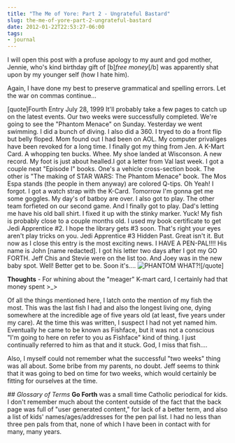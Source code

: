 ```yaml
---
title: "The Me of Yore: Part 2 - Ungrateful Bastard"
slug: the-me-of-yore-part-2-ungrateful-bastard
date: 2012-01-22T22:53:27-06:00
tags:
- journal
---
```

I will open this post with a profuse apology to my aunt and god mother, Jennie, who's kind birthday gift of [b]_free money_[/b] was apparently shat upon by my younger self (how I hate him).

Again, I have done my best to preserve grammatical and spelling errors. Let the war on commas continue...

[quote]Fourth Entry
July 28, 1999
It'll probably take a few pages to catch up on the latest events. Our two weeks were successfully completed. We're going to see the "Phantom Menace" on Sunday. Yesterday we went swimming. I did a bunch of diving. I also did a 360. I tryed to do a front flip but belly floped. Mom found out I had been on AOL. My computer privaliges have been revoked for a long time. I finally got my thing from Jen. A K-Mart Card. A whopping ten bucks. Whee. My shoe landed at Wisconson. A new record. My foot is just about healled.I got a letter from Val last week. I got a couple neat "Episode I" books. One's a vehicle cross-section book. The other is "The making of STAR WARS: The Phantom Menace" book. The Mos Espa stands (the people in them anyway) are colored Q-tips. Oh Yeah! I forgot. I got a watch strap with the K-Card. Tomorrow I'm gonna get me some goggles. My day's of batboy are over. I also got to play. The other team forfieted on our second game. And I finally got to play. Dad's letting me have his old ball shirt. I fixed it up with the stinky marker. Yuck! My fish is probably close to a couple months old. I used my book certificate to get Jedi Apprentice #2. I hope the library gets #3 soon. That's right your eyes aren't play tricks on you. Jedi Apprentice #3 Hidden Past. Great isn't it. But now as I close this entry is the most exciting news. I HAVE A PEN-PAL!!!! His name is John [name redacted]. I got his letter two days after I got my GO FORTH. Jeff Chis and Stevie were on the list too. And Joey was in the new baby spot. Well! Better get to be. Soon it's....
![](http://images.dxprog.com/blog/journal_signoff.jpg "PHANTOM WHAT?!")[/quote]

**Thoughts** - For whining about the "meager" K-mart card, I certainly had that money spent >_>

Of all the things mentioned here, I latch onto the mention of my fish the most.  This was the last fish I had and also the longest living one, dying somewhere at the incredible age of five years old (at least, five years under my care). At the time this was written, I suspect I had not yet named him. Eventually he came to be known as Fishface, but it was not a conscious "I'm going to here on refer to you as Fishface" kind of thing. I just continually referred to him as that and it stuck. God, I miss that fish....

Also, I myself could not remember what the successful "two weeks" thing was all about. Some bribe from my parents, no doubt. Jeff seems to think that it was going to bed on time for two weeks, which would certainly be fitting for ourselves at the time.

_## Glossary of Terms_
**Go Forth** was a small time Catholic periodical for kids. I don't remember much about the content outside of the fact that the back page was full of "user generated content," for lack of a better term, and also a list of kids' names/ages/addresses for the pen pal list. I had no less than three pen pals from that, none of which I have been in contact with for many, many years.
